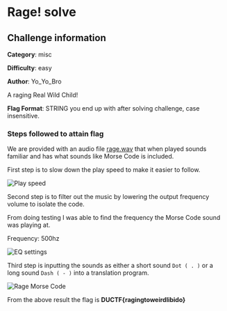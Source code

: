 # Rage! solve

## Challenge information

**Category**: misc

**Difficulty**: easy

**Author**: Yo_Yo_Bro

A raging Real Wild Child!

**Flag Format**: STRING you end up with after solving challenge, case insensitive.

### Steps followed to attain flag

We are provided with an audio file [rage.wav](DUUCTF_2022/rage/rage.wav) that when played sounds familiar and has what sounds like Morse Code is included.


First step is to slow down the play speed to make it easier to follow.

![Play speed](https://user-images.githubusercontent.com/99635259/192143202-e7b05ffd-be20-4730-8df4-04269181d824.jpg)


Second step is to filter out the music by lowering the output frequency volume to isolate the code.

From doing testing I was able to find the frequency the Morse Code sound was playing at.

Frequency: 500hz

![EQ settings](https://user-images.githubusercontent.com/99635259/192143884-6c1fb141-356c-4b59-b44f-2b0b4a4d96d5.jpg)


Third step is inputting the sounds as either a short sound `Dot ( . )` or a long sound `Dash ( - )` into a translation program. 

![Rage Morse Code](https://user-images.githubusercontent.com/99635259/192143074-4b816602-aaf9-46f3-b1fb-a89a5596c60f.gif)

From the above result the flag is **DUCTF{ragingtoweirdlibido}**

